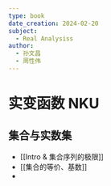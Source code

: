 ```yaml
---
type: book
date_creation: 2024-02-20
subject:
  - Real Analysiss
author:
  - 孙文昌
  - 周性伟
---
```

# 实变函数 NKU
## 集合与实数集
 - [[Intro & 集合序列的极限]]
 - [[集合的等价、基数]]
 - 
